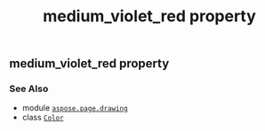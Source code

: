 ﻿---
title: medium_violet_red property
second_title: Aspose.Page for Python via .NET API References
description: 
type: docs
weight: 1050
url: /python-net/aspose.page.drawing/color/medium_violet_red/
is_root: false
---

## medium_violet_red property


### See Also
* module [`aspose.page.drawing`](../../)
* class [`Color`](/page/python-net/aspose.page.drawing/color)
